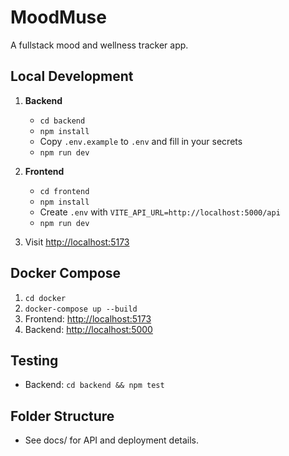 # MoodMuse

A fullstack mood and wellness tracker app.

## Local Development

1. **Backend**
   - `cd backend`
   - `npm install`
   - Copy `.env.example` to `.env` and fill in your secrets
   - `npm run dev`

2. **Frontend**
   - `cd frontend`
   - `npm install`
   - Create `.env` with `VITE_API_URL=http://localhost:5000/api`
   - `npm run dev`

3. Visit [http://localhost:5173](http://localhost:5173)

## Docker Compose

1. `cd docker`
2. `docker-compose up --build`
3. Frontend: [http://localhost:5173](http://localhost:5173)
4. Backend: [http://localhost:5000](http://localhost:5000)

## Testing

- Backend: `cd backend && npm test`

## Folder Structure
- See docs/ for API and deployment details. 